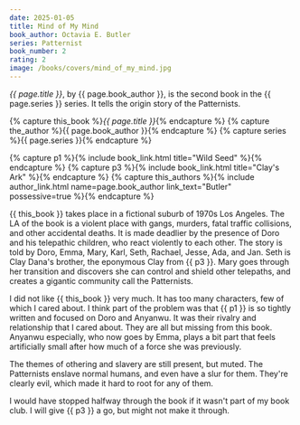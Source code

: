 ```yaml
---
date: 2025-01-05
title: Mind of My Mind
book_author: Octavia E. Butler
series: Patternist
book_number: 2
rating: 2
image: /books/covers/mind_of_my_mind.jpg
---
```


<cite class="book-title">{{ page.title }}</cite>, by <span
class="author-name">{{ page.book_author }}</span>, is the second book in the
<span class="book-series">{{ page.series }}</span> series. It tells the origin
story of the Patternists.

{% capture this_book %}<cite class="book-title">{{ page.title }}</cite>{% endcapture %}
{% capture the_author %}<span class="author-name">{{ page.book_author }}</span>{% endcapture %}
{% capture series %}<span class="book-series">{{ page.series }}</span>{% endcapture %}

{% capture p1 %}{% include book_link.html title="Wild Seed" %}{% endcapture %}
{% capture p3 %}{% include book_link.html title="Clay's Ark" %}{% endcapture %}
{% capture this_authors %}{% include author_link.html name=page.book_author link_text="Butler" possessive=true %}{% endcapture %}

{{ this_book }} takes place in a fictional suburb of 1970s Los Angeles. The LA
of the book is a violent place with gangs, murders, fatal traffic collisions,
and other accidental deaths. It is made deadlier by the presence of Doro and
his telepathic children, who react violently to each other. The story is told
by Doro, Emma, Mary, Karl, Seth, Rachael, Jesse, Ada, and Jan. Seth is Clay
Dana's brother, the eponymous Clay from {{ p3 }}. Mary goes through her
transition and discovers she can control and shield other telepaths, and
creates a gigantic community call the Patternists.

I did not like {{ this_book }} very much. It has too many characters, few of
which I cared about. I think part of the problem was that {{ p1 }} is so
tightly written and focused on Doro and Anyanwu. It was their rivalry and
relationship that I cared about. They are all but missing from this book.
Anyanwu especially, who now goes by Emma, plays a bit part that feels
artificially small after how much of a force she was previously.

The themes of othering and slavery are still present, but muted. The
Patternists enslave normal humans, and even have a slur for them. They're
clearly evil, which made it hard to root for any of them.

I would have stopped halfway through the book if it wasn't part of my book
club. I will give {{ p3 }} a go, but might not make it through.

